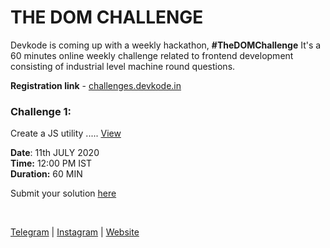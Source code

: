 # THE DOM CHALLENGE

Devkode is coming up with a weekly hackathon, **#TheDOMChallenge** It's a 60 minutes online weekly challenge related to frontend development consisting of 
industrial level machine round questions.

**Registration link** - [challenges.devkode.in](http://challenges.devkode.in/)

### Challenge 1:

Create a JS utility ..... [View](https://github.com/SunnyPuri/dom-challenge-problems/blob/master/challenge-1/README.md)

**Date**: 11th JULY 2020 <br/>
**Time:** 12:00 PM IST <br/>
**Duration:** 60 MIN <br/>


Submit your solution [here](https://forms.gle/shjtij4vCgDJuEU39)


<br />

[Telegram](http://t.me/teamdevkode) | [Instagram](https://www.instagram.com/devkode.in/) | [Website](http://learn.devkode.in/)
